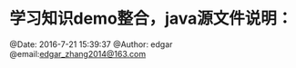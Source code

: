 # 学习知识demo整合，java源文件说明：
   @Date: 2016-7-21 15:39:37 @Author: edgar @email:edgar_zhang2014@163.com


